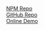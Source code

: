 [NPM Repo](https://www.npmjs.com/package/dompurify) <br/>
[GitHub Repo](https://github.com/cure53/DOMPurify) <br/>
[Online Demo](https://cure53.de/purify) <br/>
